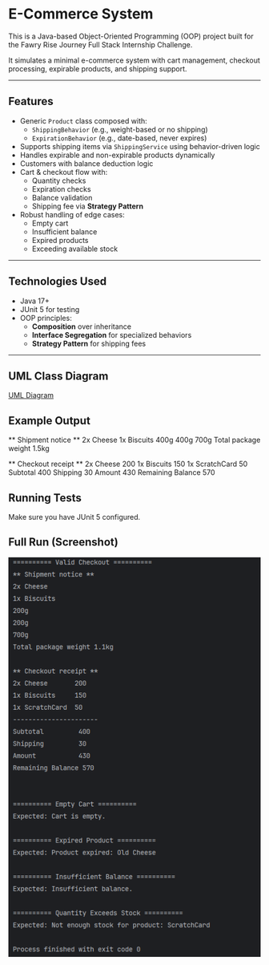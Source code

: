 # E-Commerce System

This is a Java-based Object-Oriented Programming (OOP) project built for the Fawry Rise Journey Full Stack Internship Challenge.

It simulates a minimal e-commerce system with cart management, checkout processing, expirable products, and shipping support.

---

## Features

- Generic `Product` class composed with:
  - `ShippingBehavior` (e.g., weight-based or no shipping)
  - `ExpirationBehavior` (e.g., date-based, never expires)
- Supports shipping items via `ShippingService` using behavior-driven logic
- Handles expirable and non-expirable products dynamically
- Customers with balance deduction logic
- Cart & checkout flow with:
  - Quantity checks
  - Expiration checks
  - Balance validation
  - Shipping fee via **Strategy Pattern**
- Robust handling of edge cases:
  - Empty cart
  - Insufficient balance
  - Expired products
  - Exceeding available stock

---

##  Technologies Used

- Java 17+
- JUnit 5 for testing
- OOP principles:
  - **Composition** over inheritance
  - **Interface Segregation** for specialized behaviors
  - **Strategy Pattern** for shipping fees

---
## UML Class Diagram

[UML Diagram](UML.png)
 
## Example Output

** Shipment notice **
2x Cheese
1x Biscuits
400g
400g
700g
Total package weight 1.5kg

** Checkout receipt **
2x Cheese 200
1x Biscuits 150
1x ScratchCard 50
Subtotal 400
Shipping 30
Amount 430
Remaining Balance 570

## Running Tests

Make sure you have JUnit 5 configured.

##  Full Run (Screenshot)

![Output](screenshot.png)
